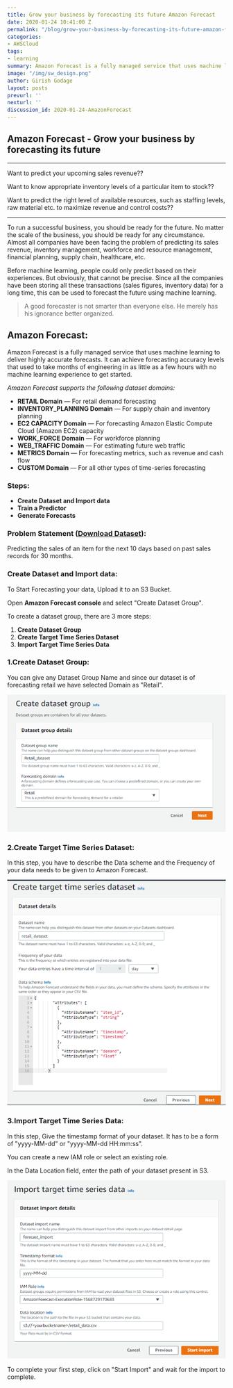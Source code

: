 ```yaml
---
title: Grow your business by forecasting its future Amazon Forecast 
date: 2020-01-24 10:41:00 Z
permalink: "/blog/grow-your-business-by-forecasting-its-future-amazon-forecast"
categories:
- AWSCloud
tags:
- learning
summary: Amazon Forecast is a fully managed service that uses machine learning to deliver highly accurate forecasts. It can achieve forecasting accuracy levels that used to take months of engineering in as little as a few hours with no machine learning experience to get started.
image: "/img/sw_design.png"
author: Girish Godage
layout: posts
prevurl: ''
nexturl: ''
discussion_id: 2020-01-24-AmazonForecast
---
```


## Amazon Forecast -  Grow your business by forecasting its future

---

Want to predict your upcoming sales revenue??

Want to know appropriate inventory levels of a particular item to stock??

Want to predict the right level of available resources, such as staffing levels, raw material etc. to maximize revenue and control costs??

---

To run a successful business, you should be ready for the future. No matter the scale of the business, you should be ready for any circumstance. Almost all companies have been facing the problem of predicting its sales revenue, inventory management, workforce and resource management, financial planning, supply chain, healthcare, etc.

Before machine learning, people could only predict based on their experiences. But obviously, that cannot be precise. Since all the companies have been storing all these transactions (sales figures, inventory data) for a long time, this can be used to forecast the future using machine learning.

> A good forecaster is not smarter than everyone else. He merely has his ignorance better organized.

## Amazon Forecast:

Amazon Forecast is a fully managed service that uses machine learning to deliver highly accurate forecasts. It can achieve forecasting accuracy levels that used to take months of engineering in as little as a few hours with no machine learning experience to get started.

*Amazon Forecast supports the following dataset domains:*

* **RETAIL Domain** — For retail demand forecasting
* **INVENTORY_PLANNING Domain** — For supply chain and inventory planning
* **EC2 CAPACITY Domain** — For forecasting Amazon Elastic Compute Cloud (Amazon EC2) capacity
* **WORK_FORCE Domain** — For workforce planning
* **WEB_TRAFFIC Domain** — For estimating future web traffic
* **METRICS Domain** — For forecasting metrics, such as revenue and cash flow
* **CUSTOM Domain** — For all other types of time-series forecasting

### Steps:

* **Create Dataset and Import data**
* **Train a Predictor**
* **Generate Forecasts**
  
### Problem Statement ([Download Dataset](https://drive.google.com/open?id=1vel5vEv12hW5QM8SMiThbFPKoAbpNL7F)):

Predicting the sales of an item for the next 10 days based on past sales records for 30 months.

### Create Dataset and Import data:

To Start Forecasting your data, Upload it to an S3 Bucket.

Open **Amazon Forecast console** and select "Create Dataset Group".

To create a dataset group, there are 3 more steps:

  1. **Create Dataset Group**
  2. **Create Target Time Series Dataset**
  3. **Import Target Time Series Data**

### 1.Create Dataset Group:

You can give any Dataset Group Name and since our dataset is of forecasting retail we have selected Domain as "Retail".

![image info](/img/awscloud/11/1_T0zQWSxDGPxfySrGi_sdhw.png)


### 2.Create Target Time Series Dataset:

In this step, you have to describe the Data scheme and the Frequency of your data needs to be given to Amazon Forecast.

![image info](/img/awscloud/11/1_HxGfagvGpJOp0f11pnzeEQ.png)

### 3.Import Target Time Series Data:

In this step, Give the timestamp format of your dataset. It has to be a form of "yyyy-MM-dd" or "yyyy-MM-dd HH:mm:ss".

You can create a new IAM role or select an existing role.

In the Data Location field, enter the path of your dataset present in S3.

![image info](/img/awscloud/11/1_XW4MCKIUNBQ1wX3vA2_2Iw.png)

To complete your first step, click on "Start Import" and wait for the import to complete.

